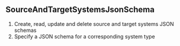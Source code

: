 ## SourceAndTargetSystemsJsonSchema


1. Create, read, update and delete source and target systems JSON schemas
2. Specify a JSON schema for a corresponding system type